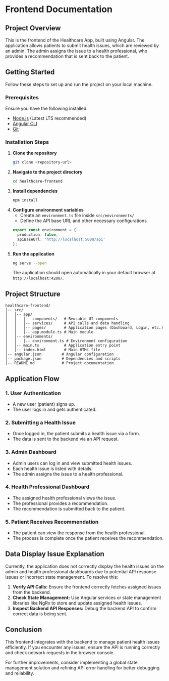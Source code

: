 # Frontend Documentation

## Project Overview
This is the frontend of the Healthcare App, built using Angular. The application allows patients to submit health issues, which are reviewed by an admin. The admin assigns the issue to a health professional, who provides a recommendation that is sent back to the patient.

## Getting Started
Follow these steps to set up and run the project on your local machine.

### Prerequisites
Ensure you have the following installed:
- [Node.js](https://nodejs.org/) (Latest LTS recommended)
- [Angular CLI](https://angular.io/cli)
- [Git](https://git-scm.com/)

### Installation Steps
1. **Clone the repository**
   ```sh
   git clone <repository-url>
   ```
2. **Navigate to the project directory**
   ```sh
   cd healthcare-frontend
   ```
3. **Install dependencies**
   ```sh
   npm install
   ```
4. **Configure environment variables**
   - Create an `environment.ts` file inside `src/environments/`
   - Define the API base URL and other necessary configurations
   ```ts
   export const environment = {
     production: false,
     apiBaseUrl: 'http://localhost:5000/api'
   };
   ```
5. **Run the application**
   ```sh
   ng serve --open
   ```
   The application should open automatically in your default browser at `http://localhost:4200/`.

## Project Structure
```
healthcare-frontend/
│-- src/
│   │-- app/
│   │   │-- components/   # Reusable UI components
│   │   │-- services/     # API calls and data handling
│   │   │-- pages/        # Application pages (Dashboard, Login, etc.)
│   │   │-- app.module.ts # Main module
│   │-- environments/
│   │   │-- environment.ts # Environment configuration
│   │-- main.ts           # Application entry point
│   │-- index.html        # Main HTML file
│-- angular.json         # Angular configuration
│-- package.json         # Dependencies and scripts
│-- README.md            # Project documentation
```

## Application Flow
### 1. User Authentication
- A new user (patient) signs up.
- The user logs in and gets authenticated.

### 2. Submitting a Health Issue
- Once logged in, the patient submits a health issue via a form.
- The data is sent to the backend via an API request.

### 3. Admin Dashboard
- Admin users can log in and view submitted health issues.
- Each health issue is listed with details.
- The admin assigns the issue to a health professional.

### 4. Health Professional Dashboard
- The assigned health professional views the issue.
- The professional provides a recommendation.
- The recommendation is submitted back to the patient.

### 5. Patient Receives Recommendation
- The patient can view the response from the health professional.
- The process is complete once the patient receives the recommendation.

## Data Display Issue Explanation
Currently, the application does not correctly display the health issues on the admin and health professional dashboards due to potential API response issues or incorrect state management. To resolve this:
1. **Verify API Calls:** Ensure the frontend correctly fetches assigned issues from the backend.
2. **Check State Management:** Use Angular services or state management libraries like NgRx to store and update assigned health issues.
3. **Inspect Backend API Responses:** Debug the backend API to confirm correct data is being sent.

## Conclusion
This frontend integrates with the backend to manage patient health issues efficiently. If you encounter any issues, ensure the API is running correctly and check network requests in the browser console.

For further improvements, consider implementing a global state management solution and refining API error handling for better debugging and reliability.

